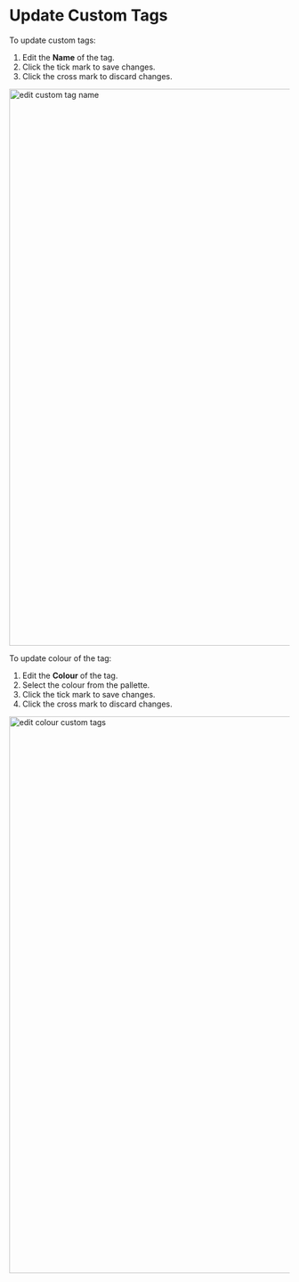 # Update Custom Tags

To update custom tags:

1. Edit the **Name** of the tag. 
1. Click the tick mark to save changes.
1. Click the cross mark to discard changes. 

<img src="/thehive/images/user-guides/organization/configure-organization/manage-custom-tags/edit_custom_tag_name.png" alt="edit custom tag name" width="1000" height="1000"/>

To update colour of the tag:

1. Edit the **Colour** of the tag.
1. Select the colour from the pallette.
1. Click the tick mark to save changes.
1. Click the cross mark to discard changes. 

<img src="/thehive/images/user-guides/organization/configure-organization/manage-custom-tags/edit_colour_custom_tags.png" alt="edit colour custom tags" width="1000" height="1000"/>
